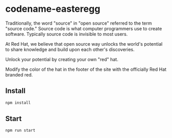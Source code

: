 # codename-easteregg

Traditionally, the word "source" in "open source" referred to the term "source code." Source code is what computer programmers use to create software. Typically source code is invisible to most users.

At Red Hat, we believe that open source way unlocks the world's potential to share knowledge and build upon each other's discoveries.

Unlock your potential by creating your own "red" hat. 

Modify the color of the hat in the footer of the site with the officially Red Hat branded red.

## Install

```bash
npm install
```

## Start

```bash
npm run start
```

